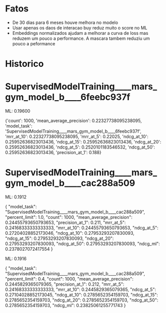
# Fatos

* De 30 dias para 6 meses houve melhora no modelo
* Usar apenas os daos de interacao buy reduz muito o score no ML
* Embeddings normalizados ajudam a melhorar a curva de loss mas reduzem um pouco a performance. A mascara tambem reduziu um pouco a peformance


# Historico


# SupervisedModelTraining____mars_gym_model_b____6feebc937f



ML: 0.19600

{'count': 1000,
 'mean_average_precision': 0.22327738095238095,
 'model_task': 'SupervisedModelTraining____mars_gym_model_b____6feebc937f',
 'mrr_at_10': 0.22327738095238095,
 'mrr_at_5': 0.22025,
 'ndcg_at_10': 0.25952636823013436,
 'ndcg_at_15': 0.25952636823013436,
 'ndcg_at_20': 0.25952636823013436,
 'ndcg_at_5': 0.2520101183546532,
 'ndcg_at_50': 0.25952636823013436,
 'precision_at_1': 0.188}


# SupervisedModelTraining____mars_gym_model_b____cac288a509

ML: 0.1912

{
    "model_task": "SupervisedModelTraining____mars_gym_model_b____cac288a509",
    "percent_limit": 1.0,
    "count": 1000,
    "mean_average_precision": 0.24455793650793653,
    "precision_at_1": 0.211,
    "mrr_at_5": 0.24168333333333333,
    "mrr_at_10": 0.24455793650793653,
    "ndcg_at_5": 0.27204028852173046,
    "ndcg_at_10": 0.27953293207830093,
    "ndcg_at_15": 0.27953293207830093,
    "ndcg_at_20": 0.27953293207830093,
    "ndcg_at_50": 0.27953293207830093,
    "ndcg_ml": 0.2378027072417554
}

ML: 0.1916

{
    "model_task": "SupervisedModelTraining____mars_gym_model_b____cac288a509",
    "percent_limit": 0.4,
    "count": 1000,
    "mean_average_precision": 0.2445829365079365,
    "precision_at_1": 0.212,
    "mrr_at_5": 0.24168333333333333,
    "mrr_at_10": 0.2445829365079365,
    "ndcg_at_5": 0.27104028852173045,
    "ndcg_at_10": 0.2785652354159703,
    "ndcg_at_15": 0.2785652354159703,
    "ndcg_at_20": 0.2785652354159703,
    "ndcg_at_50": 0.2785652354159703,
    "ndcg_ml": 0.23825061255771743
}